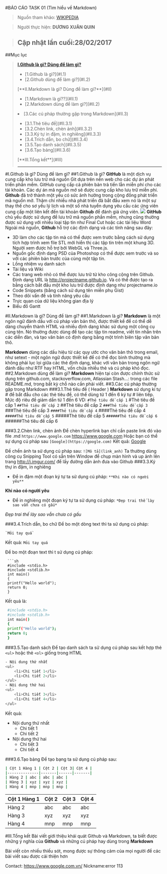 #BÁO CÁO TASK 01 (Tìm hiểu về Markdown)
>Nguồn tham khảo: [WIKIPEDIA](https://vi.wikipedia.org/wiki/Markdown)

>Người thực hiện: **DƯƠNG XUÂN QUIN**

>Cập nhật lần cuối:28/02/2017
>----
##Mục lục
>[**I.Github là gì? Dùng để làm gì?**](#I)<ul>
>   <li>[1.Github là gì?](#I.1)</li>
>   <li>[2.Github dùng để làm gi?](#I.2)</li></ul>
>[**II.Markdown là gì? Dùng để làm gì?**](#II)<ul>
>   <li>[1.Markdown là gì??](#II.1)</li>
>   <li>[2.Markdown dùng để làm gì?](#II.2)</li></ul>
>   <li>[3.Các cú pháp thường gặp trong Markdown](#II.3)</li>
>   <ul><li>[3.1.Thẻ tiêu đề](#II.3.1)</li>
>   <li>[3.2.Chèn link, chèn ảnh](#II.3.2)</li>
>   <li>[3.3.Ký tự in đậm, in nghiêng](#II.3.3)</li>
>   <li>[3.4.Trích dẫn, bo chữ](#II.3.4)</li>
>   <li>[3.5.Tạo danh sách](#II.3.5)</li>
>   <li>[3.6.Tạo bảng](#II.3.6)</li></ul>
> [**III.Tổng kết**](#III)
>
>---------------------------------

 <a name="I.1"></a>
#I.Github là gì? Dùng để làm gì?
##1.Github là gì? 
**GitHub** là một dịch vụ cung cấp kho lưu trữ mã nguồn Git dựa trên nền web cho các dự án phát triển phần mềm. GitHub cung cấp cả phiên bản trả tiền lẫn miễn phí cho các tài khoản. Các dự án mã nguồn mở sẽ được cung cấp kho lưu trữ miễn phí.
**Github** đã trở thành một yếu có sức ảnh hưởng trong cộng đồng phát triển mã nguồn mở. Thậm chí nhiều nhà phát triển đã bắt đầu xem nó là một sự thay thế cho sơ yếu lý lịch và một số nhà tuyển dụng yêu cầu các ứng viên cung cấp một liên kết đến tài khoản **Github** để đánh giá ứng viên.
![](https://og.github.com/mark/github-mark@1200x630.png )
**GitHub** chủ yếu được sử dụng để lưu trữ mã nguồn phần mềm, nhưng cũng thường được sử dụng với nhiều loại tập tin như Final Cut hoặc các tài liệu Word
Ngoài mã nguồn, **Github** hỗ trợ các định dạng và các tính năng sau đây:

* 3D làm cho các tập tin mà có thể được xem trước bằng cách sử dụng tích hợp trình xem file STL mới hiển thị các tập tin trên một khung 3D. Người xem được hỗ trợ bởi WebGL và Three.js.
* Nguồn gốc định dạng PSD của Photoshop có thể được xem trước và so với các phiên bản trước của cùng một tập tin.
* Lồng nhiệm vụ danh sách
* Tài liệu và Wiki
* Các trang web nhỏ có thể được lưu trữ từ kho công cộng trên Github. Định dạng URL là http://projectname.github.io. Và có thể được tạo ra bằng cách bắt đầu một kho lưu trữ được định dạng như projectname.io
* Code Snippets (bằng cách sử dụng tên miền phụ Gist)
* Theo dõi vấn đề và tính năng yêu cầu
* Trực quan của dữ liệu không gian địa lý
* Biểu đồ Gantt<a name="II"></a>

#II.Markdown là gì? Dùng để làm gì? <a name="II.1"></a>
##1.Markdown là gì? 
**Markdown** là một ngôn ngữ đánh dấu với cú pháp văn bản thô, được thiết kế để có thể dễ dàng chuyển thành HTML và nhiều định dạng khác sử dụng một công cụ cùng tên. Nó thường được dùng để tạo các tập tin readme, viết tin nhắn trên các diễn đàn, và tạo văn bản có định dạng bằng một trình biên tập văn bản thô.

**Markdown** dùng các dấu hiệu từ các quy ước cho văn bản thô trong email, như setext - một ngôn ngữ được thiết kế để có thể đọc bình thường mà không phải lục lọi giữa các thẻ định dạng, khác với văn bản trong ngôn ngữ đánh dấu như RTF hay HTML, vốn chứa nhiều thẻ và cú pháp khó đọc.<a name="II.2"></a>
##2.Markdown dùng để làm gì? 
**Markdown** hiện tại còn được chính thức sử dụng trên github.com, stackoverflow.com, Atlassian Stash…: trong các file README.md, trong bất kỳ chỗ nào cần phải viết.
##3.Các cú pháp thường gặp trong Markdown <a name="II.3"></a>
###3.1.Thẻ tiêu đề ( Header ) <a name="II.3.1"></a>
**Markdown** sử dụng kí tự *#* để bắt đầu cho các thẻ tiêu đề, có thể dùng từ 1 đến 6 ký tự *#* liên tiếp. Mức độ riêu đề giảm dần từ 1 đến 6 
VD:
`#Thẻ tiêu đề cấp 1`
#Thẻ tiêu đề cấp 1
`##Thẻ tiêu đề cấp 2`
##Thẻ tiêu đề cấp 2
`###Thẻ tiêu đề cấp 3`
###Thẻ tiêu đề cấp 3
`####Thẻ tiêu đề cấp 4`
####Thẻ tiêu đề cấp 4
`#####Thẻ tiêu đề cấp 5`
#####Thẻ tiêu đề cấp 5
`######Thẻ tiêu đề cấp 6`
######Thẻ tiêu đề cấp 6 <a name="II.3.2"></a>

###3.2.Chèn link, chèn ảnh 
Để chèn hyperlink bạn chỉ cần paste link đó vào file .md 
`https://www.google.com`
https://www.google.com
Hoặc bạn có thể sự dụng cú pháp sau
`[Google](https://google.com)`
Kết quả:
[Google](https://google.com)

Đề chền ảnh ta sử dụng cú pháp sau:
`![Mô tả](link_anh)`
Ta thường dùng công cụ Snipping Tool có sẵn trên Window để chụp màn hình và up ảnh lên trang http://i.imgur.com/ để lấy đường dẫn ảnh đưa vào Github<a name="II.3.3"></a>
###3.3.Ký thự in đậm, in nghiêng 
* Để in đậm một đoạn ký tự ta sử dụng cú pháp:
`**Khi nào có người yêu**`

**Khi nào có người yêu**
* Để in nghiêng một đoạn ký tự ta sử dụng cú pháp:
`*Đẹp trai thế lày sao vẫn chưa có gấu*`

*Đẹp trai thế lày sao vẫn chưa có gấu*<a name="II.3.4"></a>

###3.4.Trích dẫn, bo chữ 
Để bo một dòng text thì ta sử dụng cú pháp:
 ```
 `Mỏi tay quá`
 ``` 
 Kết quả: `Mỏi tay quá`

 Để bo một đoạn text thì t sử dụng cú pháp:
```
 ```sh
 #include <stdio.h>
 #include <stdlib.h>
 int main()
 {
 printf("Hello world");
 return 0;
 }
 ``````
Kết quả là:
```sh
 #include <stdio.h>
 #include <stdlib.h>
 int main()
 {
 printf("Hello world");
 return 0;
 }
```
<a name="II.3.5"></a>
###3.5.Tạo danh sách 
Để tạo danh sách ta sử dụng cú pháp sau kết hợp thẻ `<ul>` hoặc thẻ `<ol>` giống trong HTML
```sh
- Nội dung thứ nhất
<ul>
    <li>Chi tiết 1</li>
    <li>Chi tiết 2</li>
</ul>
- Nội dung thứ hai
<ul>
    <li>Chi tiết 3</li>
    <li>Chi tiết 4</li>
</ul>
```
 Kết quả: 

- Nội dung thứ nhất
    <ul>
    <li>Chi tiết 1</li>
    <li>Chi tiết 2</li>
    </ul>
- Nội dung thứ hai
    <ul>
    <li>Chi tiết 3</li>
    <li>Chi tiết 4</li>
    </ul>

<a name="II.3.6"></a>
###3.6.Tạo bảng 
Để tạo bạng ta sử dụng cú pháp sau:
```sh
| Cột 1 Hàng 1 | Cột 2 | Cột 3| Cột 4 |
|--------------|-------|------|-------|
| Hàng 2 | abc | abc | abc | 
| Hàng 3 | xyz | xyz | xyz | 
| Hàng 4 | mnp | mnp | mnp |  
```

| Cột 1 Hàng 1 | Cột 2 | Cột 3| Cột 4 |
|--------------|-------|------|-------|
| Hàng 2 | abc | abc | abc | 
| Hàng 3 | xyz | xyz | xyz | 
| Hàng 4 | mnp | mnp | mnp | 


<a name="III"></a> 
#III.Tổng kết 
Bài viết giới thiệu khái quát Github và Markdown, ta biết được những ý nghĩa của **Github** và những cú pháp hay dùng trong **Markdown**

Bài viết còn nhiều thiếu sót, mong được sự thông cảm của mọi người để các bài viết sau được cải thiện hơn


Contact: https://www.google.com.vn/
Nickname:error 113
